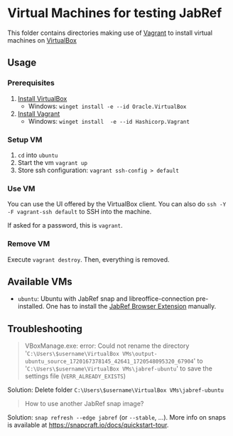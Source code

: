 # Virtual Machines for testing JabRef

This folder contains directories making use of [Vagrant](https://www.vagrantup.com/) to install virtual machines on [VirtualBox](https://www.virtualbox.org/)

## Usage

### Prerequisites

1. [Install VirtualBox](https://www.virtualbox.org/wiki/Downloads)
    - Windows: `winget install -e --id Oracle.VirtualBox`
2. [Install Vagrant](https://developer.hashicorp.com/vagrant/install?product_intent=vagrant)
    - Windows: `winget install  -e --id Hashicorp.Vagrant`

### Setup VM

1. `cd` into `ubuntu`
2. Start the vm `vagrant up`
3. Store ssh configuration: `vagrant ssh-config > default`

### Use VM

You can use the UI offered by the VirtualBox client.
You can also do `ssh -Y -F vagrant-ssh default` to SSH into the machine.

If asked for a password, this is `vagrant`.

### Remove VM

Execute `vagrant destroy`.
Then, everything is removed.

## Available VMs

- `ubuntu`: Ubuntu with JabRef snap and libreoffice-connection pre-installed. One has to install the [JabRef Browser Extension](https://addons.mozilla.org/en-US/firefox/addon/jabref/) manually.

## Troubleshooting

> VBoxManage.exe: error: Could not rename the directory '`C:\Users\$username\VirtualBox VMs\output-ubuntu_source_1720167378145_42641_1720548095320_67904`' to '`C:\Users\$username\VirtualBox VMs\jabref-ubuntu`' to save the settings file (`VERR_ALREADY_EXISTS`)

Solution: Delete folder `C:\Users\$username\VirtualBox VMs\jabref-ubuntu`

> How to use another JabRef snap image?

Solution: `snap refresh --edge jabref` (or `--stable`, ...).
More info on snaps is available at <https://snapcraft.io/docs/quickstart-tour>.
